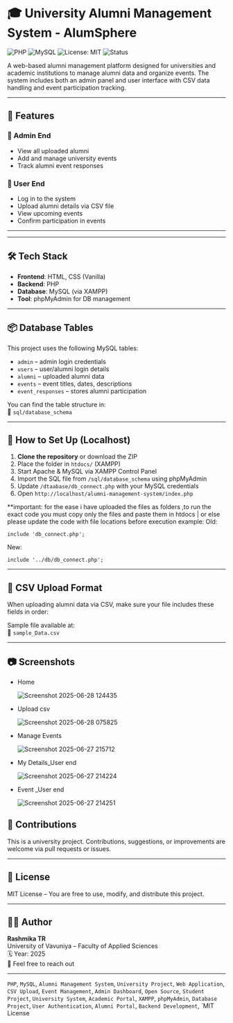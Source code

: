 # 🎓 University Alumni Management System - AlumSphere

![PHP](https://img.shields.io/badge/PHP-7.4%2B-blue)
![MySQL](https://img.shields.io/badge/Database-MySQL-lightgrey)
![License: MIT](https://img.shields.io/badge/License-MIT-green)
![Status](https://img.shields.io/badge/Project-University%20Assignment-blueviolet)

A web-based alumni management platform designed for universities and academic institutions to manage alumni data and organize events. The system includes both an admin panel and user interface with CSV data handling and event participation tracking.

---

## 🚀 Features

### 🔐 Admin End
- View all uploaded alumni
- Add and manage university events
- Track alumni event responses

### 👤 User End
- Log in to the system
- Upload alumni details via CSV file
- View upcoming events
- Confirm participation in events

---
---

## 🛠️ Tech Stack

- **Frontend**: HTML, CSS (Vanilla)
- **Backend**: PHP
- **Database**: MySQL (via XAMPP)
- **Tool**: phpMyAdmin for DB management

---

## 📦 Database Tables

This project uses the following MySQL tables:

- `admin` – admin login credentials
- `users` – user/alumni login details
- `alumni` – uploaded alumni data
- `events` – event titles, dates, descriptions
- `event_responses` – stores alumni participation

You can find the table structure in:  
📁 `sql/database_schema`

---

## 📌 How to Set Up (Localhost)

1. **Clone the repository** or download the ZIP
2. Place the folder in `htdocs/` (XAMPP)
3. Start Apache & MySQL via XAMPP Control Panel
4. Import the SQL file from `/sql/database_schema` using phpMyAdmin
5. Update `/dtaabase/db_connect.php` with your MySQL credentials
6. Open `http://localhost/alumni-management-system/index.php`

**important: for the ease i have uploaded the files as folders ,to run the exact code you must copy only the files and paste them in htdocs | or else please update the code with file locations before execution
example:
Old:
```
include 'db_connect.php';
```
New:
```
include '../db/db_connect.php';
```
---

## 🧾 CSV Upload Format

When uploading alumni data via CSV, make sure your file includes these fields in order:


Sample file available at:  
📄 `sample_Data.csv`

---

## 📷 Screenshots
<ul>

  <li>Home</li>

  ![Screenshot 2025-06-28 124435](https://github.com/user-attachments/assets/6d6359c2-d74e-40e7-a580-131abd2fca6a)
  

  
<li>Upload csv </li>

![Screenshot 2025-06-28 075825](https://github.com/user-attachments/assets/b37bf54e-370a-42d2-abec-5f5dea36033f)

<li>Manage Events</li>

![Screenshot 2025-06-27 215712](https://github.com/user-attachments/assets/9aefa397-5c2a-445d-aba4-826c6aba818b)


<li>My Details_User end</li>

![Screenshot 2025-06-27 214224](https://github.com/user-attachments/assets/ea7116a2-0486-4de3-a003-6e935466da18)

<li> Event _User end</li>

![Screenshot 2025-06-27 214251](https://github.com/user-attachments/assets/a180ba5a-f7e7-435b-adc8-2160b3cd6d86)

</ul>


## 🤝 Contributions

This is a university project. Contributions, suggestions, or improvements are welcome via pull requests or issues.

---

## 📃 License

MIT License – You are free to use, modify, and distribute this project.

---

## 🙋‍♀️ Author

**Rashmika TR**  
University of Vavuniya – Faculty of Applied Sciences  
🗓️ Year: 2025  
📧 Feel free to reach out

---

`PHP`, `MySQL`, `Alumni Management System`, `University Project`, `Web Application`, `CSV Upload`, `Event Management`, `Admin Dashboard`, `Open Source`, `Student Project`, `University System`, `Academic Portal`, `XAMPP`, `phpMyAdmin`, `Database Project`, `User Authentication`, `Alumni Portal`, `Backend Development`, `MIT License
